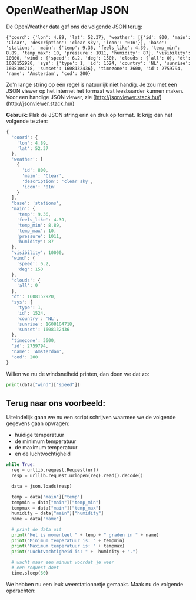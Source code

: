 # OpenWeatherMap JSON

De OpenWeather data gaf ons de volgende JSON terug:

```text
{'coord': {'lon': 4.89, 'lat': 52.37}, 'weather': [{'id': 800, 'main': 'Clear', 'description': 'clear sky', 'icon': '01n'}], 'base': 'stations', 'main': {'temp': 9.36, 'feels_like': 4.39, 'temp_min': 8.89, 'temp_max': 10, 'pressure': 1011, 'humidity': 87}, 'visibility': 10000, 'wind': {'speed': 6.2, 'deg': 150}, 'clouds': {'all': 0}, 'dt': 1608152920, 'sys': {'type': 1, 'id': 1524, 'country': 'NL', 'sunrise': 1608104718, 'sunset': 1608132436}, 'timezone': 3600, 'id': 2759794, 'name': 'Amsterdam', 'cod': 200}
```

Zo'n lange string op één regel is natuurlijk niet handig. Je zou met een JSON viewer op het internet het formaat wat leesbaarder kunnen maken. Voor een handige JSON viewer, zie [http://jsonviewer.stack.hu/](http://jsonviewer.stack.hu/)

**Gebruik:** Plak de JSON string erin en druk op format. Ik krijg dan het volgende te zien:

```javascript
{
  'coord': {
    'lon': 4.89,
    'lat': 52.37
  },
  'weather': [
    {
      'id': 800,
      'main': 'Clear',
      'description': 'clear sky',
      'icon': '01n'
    }
  ],
  'base': 'stations',
  'main': {
    'temp': 9.36,
    'feels_like': 4.39,
    'temp_min': 8.89,
    'temp_max': 10,
    'pressure': 1011,
    'humidity': 87
  },
  'visibility': 10000,
  'wind': {
    'speed': 6.2,
    'deg': 150
  },
  'clouds': {
    'all': 0
  },
  'dt': 1608152920,
  'sys': {
    'type': 1,
    'id': 1524,
    'country': 'NL',
    'sunrise': 1608104718,
    'sunset': 1608132436
  },
  'timezone': 3600,
  'id': 2759794,
  'name': 'Amsterdam',
  'cod': 200
}
```

Willen we nu de windsnelheid printen, dan doen we dat zo:

```python
print(data["wind"]["speed"])
```

## Terug naar ons voorbeeld:

Uiteindelijk gaan we nu een script schrijven waarmee we de volgende gegevens gaan opvragen:

* huidige temperatuur
* de minimum temperatuur
* de maximum temperatuur
* en de luchtvochtigheid

```python
while True:
  req = urllib.request.Request(url)
  resp = urllib.request.urlopen(req).read().decode()

  data = json.loads(resp)

  temp = data["main"]["temp"]
  tempmin = data["main"]["temp_min"]
  tempmax = data["main"]["temp_max"]
  humidity = data["main"]["humidity"]
  name = data["name"]

  # print de data uit
  print("Het is momenteel " + temp + " graden in " + name)
  print("Minimum temperatuur is: " + tempmin)
  print("Maximum temperatuur is: " + tempmax)
  print("Luchtvochtigheid is: " +  humidity + ".")

  # wacht maar een minuut voordat je weer
  # een request doet
  time.sleep(60)
```

We hebben nu een leuk weerstationnetje gemaakt. Maak nu de volgende opdrachten:

